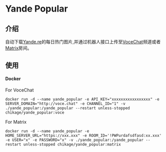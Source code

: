 # Yande Popular

## 介绍
自动下载[Yande.re](https://yande.re)的每日热门图片,并通过机器人接口上传至[VoceChat](https://voce.chat/)频道或者[Matrix](https://matrix.org/)房间。

## 使用
#### Docker
For VoceChat
```
docker run -d --name yande_popular -e API_KEY="xxxxxxxxxxxxxxxxx" -e SERVER_DOMAIN="http://voce.chat" -e CHANNEL_ID="1" -v ./yande_popular:/yande_popular --restart unless-stopped chikage/yande_popular:voce
```
For Matrix
```
docker run -d --name yande_popular -e HOME_SERVER_URL="https://xxx.xxx" -e ROOM_ID='!PWPurdafsdfasd:xx.xxx' -e USER="x" -e PASSWORD="x" -v ./yande_popular:/yande_popular --restart unless-stopped chikage/yande_popular:matrix
```